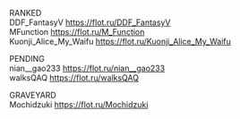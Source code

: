 RANKED<br>
DDF_FantasyV https://flot.ru/DDF_FantasyV<br>
MFunction https://flot.ru/M_Function<br>
Kuonji_Alice_My_Waifu https://flot.ru/Kuonji_Alice_My_Waifu<br>

PENDING<br>
nian__gao233 https://flot.ru/nian__gao233<br>
walksQAQ https://flot.ru/walksQAQ<br>

GRAVEYARD<br>
Mochidzuki https://flot.ru/Mochidzuki<br>
  